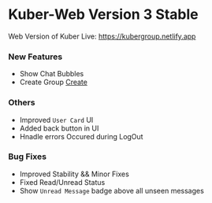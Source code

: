 # Kuber-Web Version 3 Stable
Web Version of Kuber
Live: https://kubergroup.netlify.app

### New Features
- Show Chat Bubbles
- Create Group [Create](https://kubergroup.netlify.app/create-group)

### Others
- Improved `User Card` UI
- Added back button in UI
- Hnadle errors Occured during LogOut

### Bug Fixes
- Improved Stability && Minor Fixes
- Fixed Read/Unread Status
- Show `Unread Message` badge above all unseen messages
